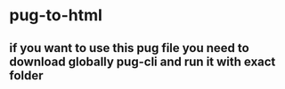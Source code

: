 # pug-to-html

## if you want to use this pug file you need to download globally pug-cli and run it with exact folder
